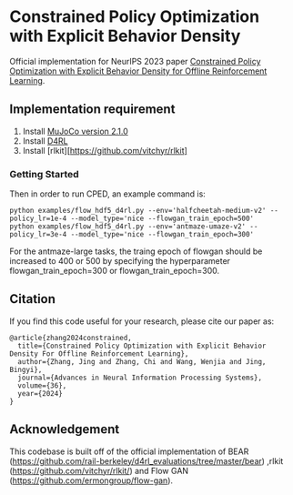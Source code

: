 # Constrained Policy Optimization with Explicit Behavior Density

Official implementation for NeurIPS 2023 paper [Constrained Policy Optimization with Explicit Behavior Density for Offline Reinforcement Learning](https://arxiv.org/abs/2301.12130).


## Implementation requirement

1. Install [MuJoCo version 2.1.0](https://github.com/google-deepmind/mujoco/releases?page=2)
2. Install [D4RL](https://github.com/Farama-Foundation/D4RL/tree/4aff6f8c46f62f9a57f79caa9287efefa45b6688)
3. Install [rlkit][https://github.com/vitchyr/rlkit] 


### Getting Started

Then in order to run CPED, an example command is:

```
python examples/flow_hdf5_d4rl.py --env='halfcheetah-medium-v2' --policy_lr=1e-4 --model_type='nice --flowgan_train_epoch=500'
python examples/flow_hdf5_d4rl.py --env='antmaze-umaze-v2' --policy_lr=3e-4 --model_type='nice --flowgan_train_epoch=300'
```

For the antmaze-large tasks, the traing epoch of flowgan should be increased to 400 or 500 by specifying the hyperparameter flowgan_train_epoch=300 or flowgan_train_epoch=300.


## Citation

If you find this code useful for your research, please cite our paper as:

```
@article{zhang2024constrained,
  title={Constrained Policy Optimization with Explicit Behavior Density For Offline Reinforcement Learning},
  author={Zhang, Jing and Zhang, Chi and Wang, Wenjia and Jing, Bingyi},
  journal={Advances in Neural Information Processing Systems},
  volume={36},
  year={2024}
}
```



## Acknowledgement

This codebase is built off of the official implementation of BEAR (https://github.com/rail-berkeley/d4rl_evaluations/tree/master/bear) ,rlkit (https://github.com/vitchyr/rlkit/) and Flow GAN (https://github.com/ermongroup/flow-gan). 
